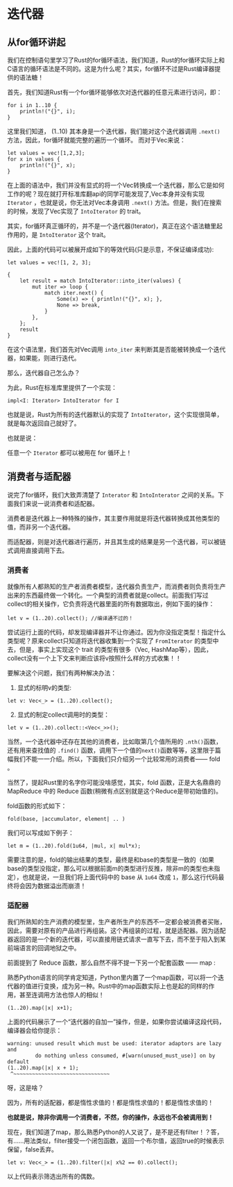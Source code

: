 # 迭代器

## 从for循环讲起

我们在控制语句里学习了Rust的for循环语法，我们知道，Rust的for循环实际上和C语言的循环语法是不同的。这是为什么呢？其实，for循环不过是Rust编译器提供的语法糖！

首先，我们知道Rust有一个for循环能够依次对迭代器的任意元素进行访问，即：
```
for i in 1..10 {
    println!("{}", i);
}
```
这里我们知道， (1..10) 其本身是一个迭代器，我们能对这个迭代器调用 `.next()` 方法，因此，for循环就能完整的遍历一个循环。
而对于Vec来说：

```
let values = vec![1,2,3];
for x in values {
    println!("{}", x);
}
```
在上面的语法中，我们并没有显式的将一个Vec转换成一个迭代器，那么它是如何工作的呢？现在就打开标准库翻api的同学可能发现了,Vec本身并没有实现 `Iterator` ，也就是说，你无法对Vec本身调用 `.next()` 方法。但是，我们在搜索的时候，发现了Vec实现了 `IntoIterator` 的 trait。

其实，for循环真正循环的，并不是一个迭代器(Iterator)，真正在这个语法糖里起作用的，是 `IntoIterator` 这个 trait。

因此，上面的代码可以被展开成如下的等效代码(只是示意，不保证编译成功):

```
let values = vec![1, 2, 3];

{
    let result = match IntoIterator::into_iter(values) {
        mut iter => loop {
            match iter.next() {
                Some(x) => { println!("{}", x); },
                None => break,
            }
        },
    };
    result
}

```

在这个语法里，我们首先对Vec调用 `into_iter` 来判断其是否能被转换成一个迭代器，如果能，则进行迭代。

那么，迭代器自己怎么办？

为此，Rust在标准库里提供了一个实现：

```
impl<I: Iterator> IntoIterator for I
```
也就是说，Rust为所有的迭代器默认的实现了 `IntoIterator`，这个实现很简单，就是每次返回自己就好了。

也就是说：

任意一个 `Iterator` 都可以被用在 for 循环上！

## 消费者与适配器

说完了for循环，我们大致弄清楚了 `Interator` 和 `IntoInterator` 之间的关系。下面我们来说一说消费者和适配器。

消费者是迭代器上一种特殊的操作，其主要作用就是将迭代器转换成其他类型的值，而非另一个迭代器。

而适配器，则是对迭代器进行遍历，并且其生成的结果是另一个迭代器，可以被链式调用直接调用下去。

### 消费者

就像所有人都熟知的生产者消费者模型，迭代器负责生产，而消费者则负责将生产出来的东西最终做一个转化。一个典型的消费者就是collect。前面我们写过collect的相关操作，它负责将迭代器里面的所有数据取出，例如下面的操作：

```
let v = (1..20).collect(); //编译通不过的！
```

尝试运行上面的代码，却发现编译器并不让你通过。因为你没指定类型！指定什么类型呢？原来collect只知道将迭代器收集到一个实现了 `FromIterator` 的类型中去，但是，事实上实现这个 trait 的类型有很多（Vec, HashMap等），因此，collect没有一个上下文来判断应该将v按照什么样的方式收集！！

要解决这个问题，我们有两种解决办法：

1. 显式的标明v的类型:

```
let v: Vec<_> = (1..20).collect();
```

2. 显式的制定collect调用时的类型：

```
let v = (1..20).collect::<Vec<_>>();
```

当然，一个迭代器中还存在其他的消费者，比如取第几个值所用的 `.nth()`函数，还有用来查找值的 `.find()` 函数，调用下一个值的`next()`函数等等，这里限于篇幅我们不能一一介绍。所以，下面我们只介绍另一个比较常用的消费者—— fold 。

当然了，提起Rust里的名字你可能没啥感觉，其实，fold 函数，正是大名鼎鼎的 MapReduce 中的 Reduce 函数(稍微有点区别就是这个Reduce是带初始值的)。

fold函数的形式如下：

```
fold(base, |accumulator, element| .. )
```

我们可以写成如下例子：

```
let m = (1..20).fold(1u64, |mul, x| mul*x);
```
需要注意的是，fold的输出结果的类型，最终是和base的类型是一致的（如果base的类型没指定，那么可以根据前面m的类型进行反推，除非m的类型也未指定），也就是说，一旦我们将上面代码中的 base 从 `1u64` 改成 `1`，那么这行代码最终将会因为数据溢出而崩溃！

### 适配器

我们所熟知的生产消费的模型里，生产者所生产的东西不一定都会被消费者买账，因此，需要对原有的产品进行再组装。这个再组装的过程，就是适配器。因为适配器返回的是一个新的迭代器，可以直接用链式请求一直写下去，而不至于陷入到某前端语言的回调地狱之中。

前面提到了 Reduce 函数，那么自然不得不提一下另一个配套函数 —— map :

熟悉Python语言的同学肯定知道，Python里内置了一个map函数，可以将一个迭代器的值进行变换，成为另一种。Rust中的map函数实际上也是起的同样的作用，甚至连调用方法也惊人的相似！

```
(1..20).map(|x| x+1);
```

上面的代码展示了一个“迭代器的自加一”操作，但是，如果你尝试编译这段代码，编译器会给你提示：

```
warning: unused result which must be used: iterator adaptors are lazy and
         do nothing unless consumed, #[warn(unused_must_use)] on by default
(1..20).map(|x| x + 1);
 ^~~~~~~~~~~~~~~~~~~~~~~~~~~~~~~~
```

呀，这是啥？

因为，所有的适配器，都是惰性求值的！都是惰性求值的！都是惰性求值的！

**也就是说，除非你调用一个消费者，不然，你的操作，永远也不会被调用到！**

现在，我们知道了map，那么熟悉Python的人又说了，是不是还有filter！？答，有……用法类似，filter接受一个闭包函数，返回一个布尔值，返回true的时候表示保留，false丢弃。

```
let v: Vec<_> = (1..20).filter(|x| x%2 == 0).collect();
```

以上代码表示筛选出所有的偶数。
